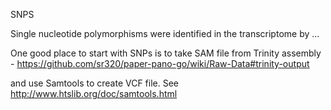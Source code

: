 SNPS

Single nucleotide polymorphisms were identified in the transcriptome by ...



One good place to start with SNPs is to take SAM file from Trinity assembly - https://github.com/sr320/paper-pano-go/wiki/Raw-Data#trinity-output

and use Samtools to create VCF file. See http://www.htslib.org/doc/samtools.html
